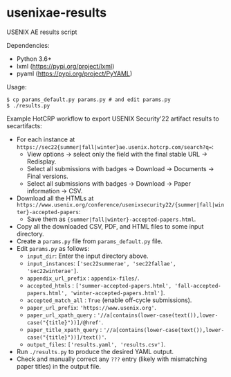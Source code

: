 # usenixae-results
USENIX AE results script

Dependencies:
* Python 3.6+
* lxml (https://pypi.org/project/lxml)
* pyaml (https://pypi.org/project/PyYAML)

Usage:

```shell
$ cp params_default.py params.py # and edit params.py
$ ./results.py
```

Example HotCRP workflow to export USENIX Security'22 artifact results to secartifacts:
* For each instance at `https://sec22{summer|fall|winter}ae.usenix.hotcrp.com/search?q=`:
  * View options -> select only the field with the final stable URL -> Redisplay.
  * Select all submissions with badges -> Download -> Documents -> Final versions.
  * Select all submissions with badges -> Download -> Paper information -> CSV.
* Download all the HTMLs at `https://www.usenix.org/conference/usenixsecurity22/{summer|fall|winter}-accepted-papers`:
  * Save them as `{summer|fall|winter}-accepted-papers.html`.
* Copy all the downloaded CSV, PDF, and HTML files to some input directory.
* Create a `params.py` file from `params_default.py` file.
* Edit `params.py` as follows:
  * `input_dir`: Enter the input directory above.
  * `input_instances`: `['sec22summerae', 'sec22fallae', 'sec22winterae']`.
  * `appendix_url_prefix` : `appendix-files/`.
  * `accepted_htmls` : `['summer-accepted-papers.html', 'fall-accepted-papers.html', 'winter-accepted-papers.html']`.
  * `accepted_match_all` : `True` (enable off-cycle submissions).
  * `paper_url_prefix`: `'https://www.usenix.org'`.
  * `paper_url_xpath_query` : `'//a[contains(lower-case(text()),lower-case("{title}"))]/@href'`.
  * `paper_title_xpath_query` : `'//a[contains(lower-case(text()),lower-case("{title}"))]/text()'`.
  * `output_files`: `['results.yaml', 'results.csv']`.
* Run `./results.py` to produce the desired YAML output.
* Check and manually correct any `???` entry (likely with mismatching paper titles) in the output file.
